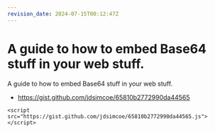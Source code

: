 ```yaml
---
revision_date: 2024-07-15T00:12:47Z
---
```

#  A guide to how to embed Base64 stuff in your web stuff.
 A guide to how to embed Base64 stuff in your web stuff.
* https://gist.github.com/jdsimcoe/65810b2772990da44565
```__html
<script src="https://gist.github.com/jdsimcoe/65810b2772990da44565.js"></script>
```
